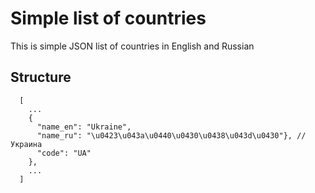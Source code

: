 # Simple list of countries

This is simple JSON list of countries in English and Russian

## Structure
````
  [
    ...
    {
      "name_en": "Ukraine",
      "name_ru": "\u0423\u043a\u0440\u0430\u0438\u043d\u0430"}, // Украина
      "code": "UA"
    },
    ...
  ]
````
